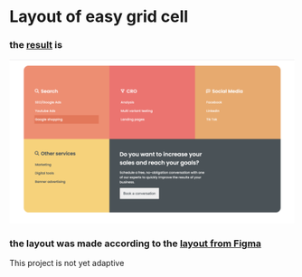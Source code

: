 # Layout of easy grid cell

### the [result](https://aquamoris.github.io/menu-layout/) is
![result.png](img%2Fresult.png)

### the layout was made according to the [layout from Figma](https://www.figma.com/file/hORpdUdQMknkL6Iv2xHkOM/grid-easy?type=design&node-id=0%3A1&mode=design&t=pzCcggyrO07P6AD5-1)

This project is not yet adaptive
